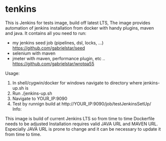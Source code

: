 # tenkins

This is Jenkins for tests image, build off latest LTS,  The image provides automation of jenkins installation from docker with handy plugins, maven and java. It contains all you need to run:

- my jenkins seed job (pipelines, dsl, locks, ...) https://github.com/gabrielstar/seed
- selenium with maven
- jmeter with maven, performance plugin, etc .. https://github.com/gabrielstar/wrotqa55

Usage:

1. In shell/cygwin/docker for windows navigate to directory where jenkins-up.sh is
2. Run ./jenkins-up.sh
3. Navigate to YOUR_IP:9090
4. Test by runnign build at http://YOUR_IP:9090/job/testJenkinsSetUp/
Info:

This image is build of current Jenkins LTS so from time to time Dockerfile needs to be adjusted
Installation requires valid JAVA URL and MAVEN URL. Especially JAVA URL is prone to change and it can be necessary to update it from time to time.
